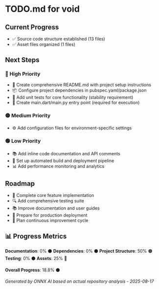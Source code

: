 # TODO.md for void

## Current Progress
- ✅ Source code structure established (13 files)
- ✅ Asset files organized (1 files)

## Next Steps
### 🔴 High Priority
- 📝 Create comprehensive README.md with project setup instructions
- 📦 Configure project dependencies in pubspec.yaml/package.json
- 🧪 Add unit tests for core functionality (stability requirement)
- 🚀 Create main.dart/main.py entry point (required for execution)

### 🟡 Medium Priority
- ⚙️ Add configuration files for environment-specific settings

### 🟢 Low Priority
- 📚 Add inline code documentation and API comments
- 🔧 Set up automated build and deployment pipeline
- 📊 Add performance monitoring and analytics

## Roadmap
- 🎯 Complete core feature implementation
- 🔍 Add comprehensive testing suite
- 📚 Improve documentation and user guides
- 🚀 Prepare for production deployment
- 🔄 Plan continuous improvement cycle

## 📊 Progress Metrics
**Documentation**: 0% ⚫
**Dependencies**: 0% ⚫
**Project Structure**: 50% 🟠
**Testing**: 0% ⚫
**Assets**: 25% 🔴

**Overall Progress**: 18.8% ⚫

*Generated by ONNX AI based on actual repository analysis - 2025-08-17*
